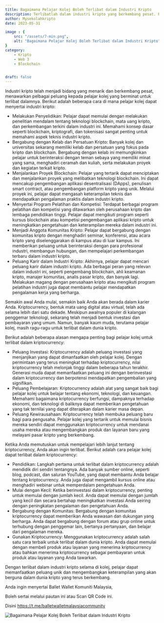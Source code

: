 ```yaml
---
title: Bagaimana Pelajar Kolej Boleh Terlibat dalam Industri Kripto
description: Terlibatlah dalam industri kripto yang berkembang pesat. Pelajari dan mula kembangkan kerjaya Anda dalam kriptocurrency.
author: Mysekolahkripto
date: 2023-05-31

image : {
    src: "/assets/7-min.png",
    alt: "Bagaimana Pelajar Kolej Boleh Terlibat dalam Industri Kripto",
}
category: 
    - Kripto
    - Web 3
    - Blockchain
    

draft: false
---
```


Industri kripto telah menjadi bidang yang menarik dan berkembang pesat, menawarkan pelbagai peluang kepada pelajar kolej yang berminat untuk terlibat dalamnya. Berikut adalah beberapa cara di mana pelajar kolej dapat menyertai industri kripto:


- Melakukan Penyelidikan: Pelajar dapat memulai dengan melakukan penelitian mendalam tentang teknologi blockchain, mata uang kripto, dan perkembangan terkini dalam industri ini. Memahami konsep dasar seperti blockchain, kriptografi, dan tokenisasi sangat penting untuk memahami aspek teknis industri kripto.
- Bergabung dengan Kelab dan Persatuan Kripto: Banyak kolej dan universitas sekarang memiliki kelab dan persatuan yang fokus pada kripto dan blockchain. Bergabung dengan kelab ini memungkinkan pelajar untuk berinteraksi dengan teman sebaya yang memiliki minat yang sama, menghadiri ceramah dan kuliah, serta melakukan proyek dan kegiatan terkait kripto.
- Menjalankan Proyek Blockchain: Pelajar yang tertarik dapat menciptakan dan menjalankan proyek yang melibatkan teknologi blockchain. Ini dapat mencakup pengembangan aplikasi desentralisasi (DApps), penulisan smart contract, atau pengembangan platform kripto yang unik. Melalui proyek ini, pelajar dapat mengasah keterampilan teknis dan mendapatkan pengalaman praktis dalam industri kripto.
- Menyertai Program Pelatihan dan Kompetisi: Terdapat berbagai program pelatihan dan kompetisi yang ditawarkan oleh perusahaan kripto dan lembaga pendidikan tinggi. Pelajar dapat mengikuti program seperti kursus blockchain atau kompetisi pengembangan aplikasi kripto untuk meningkatkan pengetahuan dan keterampilan mereka dalam industri ini.
- Menjadi Anggota Komunitas Kripto: Pelajar dapat bergabung dengan komunitas kripto dengan menghadiri seminar, konferensi, atau acara kripto yang diselenggarakan di kampus atau di luar kampus. Ini memberikan peluang untuk berinteraksi dengan para profesional industri, membangun hubungan, dan mempelajari perkembangan terbaru dalam industri kripto.
- Peluang Karir dalam Industri Kripto: Akhirnya, pelajar dapat mencari peluang karir dalam industri kripto. Ada berbagai peran yang relevan dalam industri ini, seperti pengembang blockchain, ahli keamanan kripto, manajer komunitas, analis pasar kripto, dan banyak lagi. Melakukan magang dengan perusahaan kripto atau mengikuti program pelatihan industri juga dapat membantu pelajar mendapatkan pengalaman kerja yang berharga.


Semakin awal Anda mulai, semakin baik Anda akan berada dalam karier Anda. Kriptocurrency, bentuk mata uang digital atau virtual, telah ada selama lebih dari satu dekade. Meskipun awalnya populer di kalangan penggemar teknologi, sekarang telah menjadi bentuk investasi dan pembayaran yang umum. Namun, banyak kaum muda, terutama pelajar kolej, masih ragu-ragu untuk terlibat dalam dunia kripto.

Berikut adalah beberapa alasan mengapa penting bagi pelajar kolej untuk terlibat dalam kriptocurrency:


- Peluang Investasi: Kriptocurrency adalah peluang investasi yang menjanjikan yang dapat dimanfaatkan oleh pelajar kolej. Dengan permintaan yang terus meningkat terhadap kriptocurrency, nilai kriptocurrency telah melonjak tinggi dalam beberapa tahun terakhir. Generasi muda dapat memanfaatkan peluang ini dengan berinvestasi dalam kriptocurrency dan berpotensi mendapatkan pengembalian yang signifikan.
- Peluang Pembelajaran: Kriptocurrency adalah alat yang sangat baik bagi pelajar kolej untuk belajar tentang ekonomi, teknologi, dan keuangan. Memahami bagaimana kriptocurrency berfungsi, dampaknya terhadap ekonomi, dan teknologi di baliknya dapat memberikan pengetahuan yang tak ternilai yang dapat diterapkan dalam karier masa depan.
- Peluang Kewirausahaan: Kriptocurrency telah membuka peluang baru bagi para pengusaha. Pelajar kolej yang tertarik untuk memulai bisnis mereka sendiri dapat menggunakan kriptocurrency untuk mendanai usaha mereka atau mengembangkan produk dan layanan baru yang melayani pasar kripto yang berkembang.


Ketika Anda memutuskan untuk mempelajari lebih lanjut tentang kriptocurrency, Anda akan ingin terlibat. Berikut adalah cara pelajar kolej dapat terlibat dalam kriptocurrency:


- Pendidikan: Langkah pertama untuk terlibat dalam kriptocurrency adalah mendidik diri sendiri tentangnya. Ada banyak sumber online, seperti blog, podcast, dan saluran YouTube, yang dapat membantu Anda belajar tentang kriptocurrency. Anda juga dapat mengambil kursus online atau menghadiri webinar untuk memperdalam pengetahuan Anda.
- Mulai dengan Kecil: Ketika berinvestasi dalam kriptocurrency, penting untuk memulai dengan jumlah kecil. Anda dapat memulai dengan jumlah yang kecil dan secara bertahap meningkatkan investasi Anda seiring dengan peningkatan pengalaman dan pengetahuan Anda.
- Bergabung dengan Komunitas: Bergabung dengan komunitas kriptocurrency dapat memberikan Anda wawasan dan dukungan yang berharga. Anda dapat bergabung dengan forum atau grup online untuk terhubung dengan penggemar lain, bertanya pertanyaan, dan belajar dari pengalaman mereka.
- Gunakan Kriptocurrency: Menggunakan kriptocurrency adalah salah satu cara terbaik untuk terlibat dalam dunia kripto. Anda dapat memulai dengan membeli produk atau layanan yang menerima kriptocurrency atau bahkan menerima kriptocurrency sebagai pembayaran untuk produk atau layanan yang Anda tawarkan.


Dengan terlibat dalam industri kripto selama di kolej, pelajar dapat memanfaatkan peluang unik dan mengembangkan keterampilan yang akan berguna dalam dunia kripto yang terus berkembang.

Anda ingin menyertai Ballet Wallet Komuniti Malaysia,

Boleh sertai melalui pautan ini atau Scan QR Code ini.

Disini https://t.me/balletwalletmalaysiacommunity

<img src="/assets/BP5-ballet-wallet.webp" alt="Bagaimana Pelajar Kolej Boleh Terlibat dalam Industri Kripto" class="pt-4 w-1/2 mx-auto rounded-md">